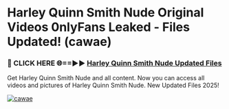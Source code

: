 # Harley Quinn Smith Nude Original Videos 0nlyFans Leaked - Files Updated! (cawae)

<h3>🔴 CLICK HERE 🌐==►► <a href="https://tinyurl.com/yc6ubb5a" rel="nofollow">Harley Quinn Smith Nude Updated Files</a></h3>

Get Harley Quinn Smith Nude and all content. Now you can access all videos and pictures of Harley Quinn Smith Nude. New Updated Files 2025!

[![cawae](https://i.imgur.com/7eu0CRL.gif)](https://tinyurl.com/yc6ubb5a)
